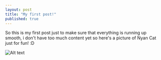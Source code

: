 ```yaml
---
layout: post
title: "My first post!"
published: true
---
```


So this is my first post just to make sure that everything is running up smooth, i don't have too much content yet so here's a picture of Nyan Cat just for fun! :D

![Alt text](http://ricardobarrientosvega.files.wordpress.com/2012/01/nyan-cat.png)